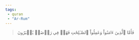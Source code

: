```yaml
---
tags: 
 - quran 
 - "Ar-Rum"
---
```


> فَأَمَّا ٱلَّذِينَ ءَامَنُواْ وَعَمِلُواْ ٱلصَّـٰلِحَٰتِ فَهُمۡ فِي رَوۡضَةٖ يُحۡبَرُونَ
